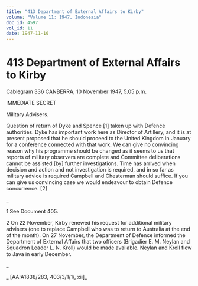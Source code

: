 ```yaml
---
title: "413 Department of External Affairs to Kirby"
volume: "Volume 11: 1947, Indonesia"
doc_id: 4597
vol_id: 11
date: 1947-11-10
---
```


# 413 Department of External Affairs to Kirby

Cablegram 336 CANBERRA, 10 November 1947, 5.05 p.m.

IMMEDIATE SECRET

Military Advisers.

Question of return of Dyke and Spence [1] taken up with Defence authorities. Dyke has important work here as Director of Artillery, and it is at present proposed that he should proceed to the United Kingdom in January for a conference connected with that work. We can give no convincing reason why his programme should be changed as it seems to us that reports of military observers are complete and Committee deliberations cannot be assisted [by] further investigations. Time has arrived when decision and action and not investigation is required, and in so far as military advice is required Campbell and Chesterman should suffice. If you can give us convincing case we would endeavour to obtain Defence concurrence. [2]

_

1 See Document 405.

2 On 22 November, Kirby renewed his request for additional military advisers (one to replace Campbell who was to return to Australia at the end of the month). On 27 November, the Department of Defence informed the Department of External Affairs that two officers (Brigadier E. M. Neylan and Squadron Leader L. N. Kroll) would be made available. Neylan and Kroll flew to Java in early December.

_

_ [AA:A1838/283, 403/3/1/1/, xii]_
